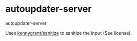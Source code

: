 # autoupdater-server
autoupdater-server

Uses [kennygrant/sanitize](https://github.com/kennygrant/sanitize) to sanitize the input (See license).